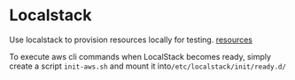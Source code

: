 # Localstack

Use localstack to provision resources locally for testing.
[resources](https://docs.localstack.cloud/references/init-hooks/)

To execute aws cli commands when LocalStack becomes ready, simply create a script `init-aws.sh`
and mount it into`/etc/localstack/init/ready.d/`

